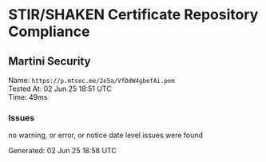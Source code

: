 # STIR/SHAKEN Certificate Repository Compliance

## Martini Security

Name: `https://p.mtsec.me/2e5a/VfDdW4gbefAi.pem`\
Tested At: 02 Jun 25 18:51 UTC\
Time: 49ms

### Issues

no warning, or error, or notice date level issues were found

Generated: 02 Jun 25 18:58 UTC